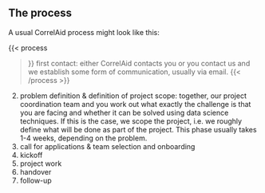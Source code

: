 ## The process
A usual CorrelAid process might look like this:


{{< process 
    
>}}
first contact: either CorrelAid contacts you or you contact us and we establish some form of communication, usually via email.
{{< /process >}}


2. problem definition & definition of project scope: together, our project coordination team and you work out what exactly the challenge is that you are facing and whether it can be solved using data science techniques. If this is the case, we scope the project, i.e. we roughly define what will be done as part of the project. This phase usually takes 1-4 weeks, depending on the problem.
3. call for applications & team selection and onboarding
4. kickoff 
5. project work
6. handover 
7. follow-up 


